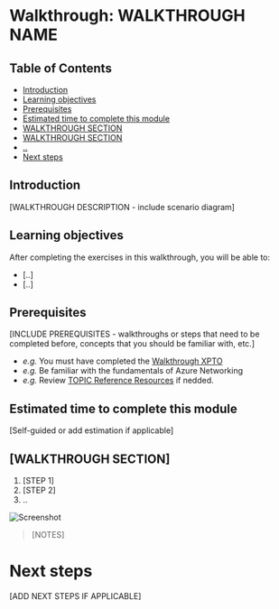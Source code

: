 # Walkthrough: WALKTHROUGH NAME

## Table of Contents

* [Introduction](#introduction)
* [Learning objectives](#learning-objectives)
* [Prerequisites](#prerequisites)
* [Estimated time to complete this module](#estimated-time-to-complete-this-module)
* [WALKTHROUGH SECTION](#walkthroughsection)
* [WALKTHROUGH SECTION](#walkthroughsection)
* [..](#..)
* [Next steps](#nextsteps)



## Introduction

[WALKTHROUGH DESCRIPTION - include scenario diagram]


## Learning objectives

After completing the exercises in this walkthrough, you will be able to:
* [..]
* [..]


## Prerequisites

[INCLUDE PREREQUISITES - walkthroughs or steps that need to be completed before, concepts that you should be familiar with, etc.]
* *e.g.* You must have completed the [Walkthrough XPTO](LINK) 
* *e.g.* Be familiar with the fundamentals of Azure Networking
* *e.g.* Review [TOPIC Reference Resources](LINK) if nedded.



## Estimated time to complete this module

[Self-guided or add estimation if applicable] 


## [WALKTHROUGH SECTION]

1. [STEP 1]
2. [STEP 2]
3. ..

![Screenshot](media/walkthrough-folder/stepname.png)

> [NOTES]



# Next steps

[ADD NEXT STEPS IF APPLICABLE]